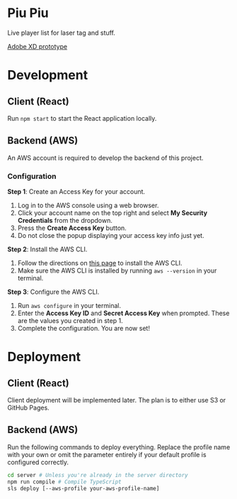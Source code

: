 # Piu Piu

Live player list for laser tag and stuff.

[Adobe XD prototype](https://xd.adobe.com/view/2d770107-454f-4ca6-b986-1bca120404ce-7824)

# Development

## Client (React)

Run `npm start` to start the React application locally.

## Backend (AWS)

An AWS account is required to develop the backend of this project.

### Configuration

**Step 1**: Create an Access Key for your account.
1. Log in to the AWS console using a web browser.
2. Click your account name on the top right and select **My Security Credentials** from the dropdown.
3. Press the **Create Access Key** button.
4. Do not close the popup displaying your access key info just yet.

**Step 2**: Install the AWS CLI.
1. Follow the directions on [this page](https://docs.aws.amazon.com/cli/latest/userguide/install-cliv2.html) to install the AWS CLI.
2. Make sure the AWS CLI is installed by running `aws --version` in your terminal.

**Step 3**: Configure the AWS CLI.
1. Run `aws configure` in your terminal.
2. Enter the **Access Key ID** and **Secret Access Key** when prompted. These are the values you created in step 1.
3. Complete the configuration. You are now set!

# Deployment

## Client (React)

Client deployment will be implemented later. The plan is to either use S3 or GitHub Pages.

## Backend (AWS)

Run the following commands to deploy everything. Replace the profile name with your own or omit the parameter entirely if your default profile is configured correctly.

```bash
cd server # Unless you're already in the server directory
npm run compile # Compile TypeScript
sls deploy [--aws-profile your-aws-profile-name]
```